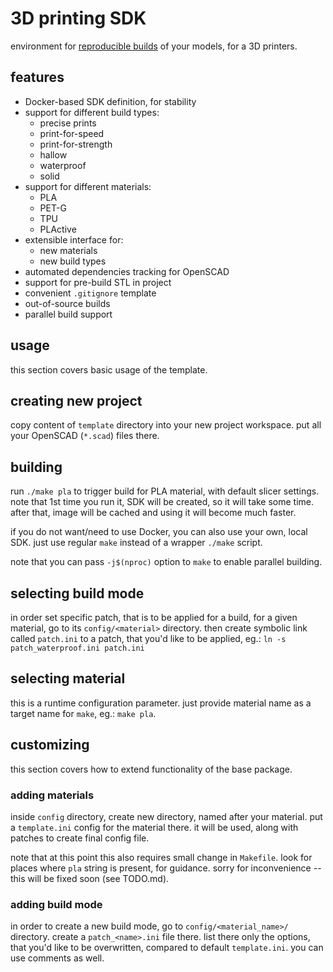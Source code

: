 # 3D printing SDK

environment for [reproducible builds](https://en.wikipedia.org/wiki/Reproducible_builds) of your models, for a 3D printers.


## features
* Docker-based SDK definition, for stability
* support for different build types:
  - precise prints
  - print-for-speed
  - print-for-strength
  - hallow
  - waterproof
  - solid
* support for different materials:
  - PLA
  - PET-G
  - TPU
  - PLActive
* extensible interface for:
  - new materials
  - new build types
* automated dependencies tracking for OpenSCAD
* support for pre-build STL in project
* convenient `.gitignore` template
* out-of-source builds
* parallel build support


## usage

this section covers basic usage of the template.


## creating new project

copy content of `template` directory into your new project workspace.
put all your OpenSCAD (`*.scad`) files there.


## building

run `./make pla` to trigger build for PLA material, with default slicer settings.
note that 1st time you run it, SDK will be created, so it will take some time.
after that, image will be cached and using it will become much faster.

if you do not want/need to use Docker, you can also use your own, local SDK.
just use regular `make` instead of a wrapper `./make` script.

note that you can pass `-j$(nproc)` option to `make` to enable parallel building.


## selecting build mode

in order set specific patch, that is to be applied for a build, for a given material,
go to its `config/<material>` directory.
then create symbolic link called `patch.ini` to a patch, that you'd like to be applied, eg.:
`ln -s patch_waterproof.ini patch.ini`


## selecting material

this is a runtime configuration parameter.
just provide material name as a target name for `make`, eg.:
`make pla`.


## customizing

this section covers how to extend functionality of the base package.


### adding materials

inside `config` directory, create new directory, named after your material.
put a `template.ini` config for the material there.
it will be used, along with patches to create final config file.

note that at this point this also requires small change in `Makefile`.
look for places where `pla` string is present, for guidance.
sorry for inconvenience -- this will be fixed soon (see TODO.md).


### adding build mode

in order to create a new build mode, go to `config/<material_name>/` directory.
create a `patch_<name>.ini` file there.
list there only the options, that you'd like to be overwritten, compared to default `template.ini`.
you can use comments as well.
